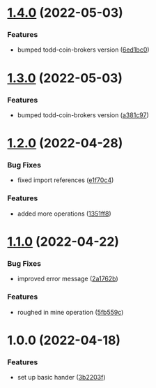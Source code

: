 # [1.4.0](https://github.com/xilution/todd-coin-tasks/compare/v1.3.0...v1.4.0) (2022-05-03)


### Features

* bumped todd-coin-brokers version ([6ed1bc0](https://github.com/xilution/todd-coin-tasks/commit/6ed1bc032ad90e771e2067cca204cde98d3c8994))

# [1.3.0](https://github.com/xilution/todd-coin-tasks/compare/v1.2.0...v1.3.0) (2022-05-03)


### Features

* bumped todd-coin-brokers version ([a381c97](https://github.com/xilution/todd-coin-tasks/commit/a381c971f3ff92334a357302f4a77f7cb9a5afd7))

# [1.2.0](https://github.com/xilution/todd-coin-tasks/compare/v1.1.0...v1.2.0) (2022-04-28)


### Bug Fixes

* fixed import references ([e1f70c4](https://github.com/xilution/todd-coin-tasks/commit/e1f70c4fb9e9b965b1f9cbfe1397399fa7cb6a40))


### Features

* added more operations ([1351ff8](https://github.com/xilution/todd-coin-tasks/commit/1351ff8cabc9f9fe10b8072aa39a27baee8ac17e))

# [1.1.0](https://github.com/xilution/todd-coin-tasks/compare/v1.0.0...v1.1.0) (2022-04-22)


### Bug Fixes

* improved error message ([2a1762b](https://github.com/xilution/todd-coin-tasks/commit/2a1762b84a76ce9fb96628307e058ecc27241bec))


### Features

* roughed in mine operation ([5fb559c](https://github.com/xilution/todd-coin-tasks/commit/5fb559cb6bf465a65bb7d57fc606588e5bf439e9))

# 1.0.0 (2022-04-18)


### Features

* set up basic hander ([3b2203f](https://github.com/xilution/todd-coin-tasks/commit/3b2203fb3130030afd04791dded81d4a73456756))
